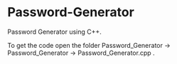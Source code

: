 # Password-Generator
Password Generator using C++.

To get the code open the folder Password_Generator -> Password_Generator -> Password_Generator.cpp .
